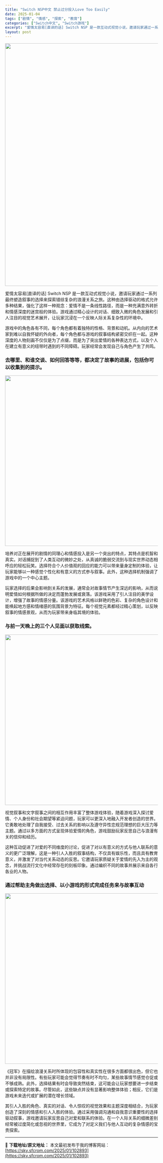 ```yaml
---
title: "Switch NSP中文 禁止过分投入Love Too Easily"
date: 2025-01-04
tags: ["剧情", "情感", "探索", "教育"]
categories: ["Switch中文", "Switch游戏"]
excerpt: "爱情太容易[直译的话] Switch NSP 是一款互动式视觉小说，邀请玩家通过一系列最终塑造叙事的选择来探索错综复杂的浪漫关系之旅。这种由选择驱动的格式允许多种结果，强化了这样一种观念：爱情不是一条线性路径，而是一种充满意外转折和情感深度的迷宫般的体验。游戏通过精心设计的对话、细致入微的角色发展和&hellip;"
layout: post
---
```


<img class="aligncenter size-full wp-image-102894" src="https://sky.sfcrom.com/wp-content/uploads/2025/01/2025010404150993.webp" alt="" width="550" height="800" />

爱情太容易[直译的话] Switch NSP 是一款互动式视觉小说，邀请玩家通过一系列最终塑造叙事的选择来探索错综复杂的浪漫关系之旅。这种由选择驱动的格式允许多种结果，强化了这样一种观念：爱情不是一条线性路径，而是一种充满意外转折和情感深度的迷宫般的体验。游戏通过精心设计的对话、细致入微的角色发展和引人注目的视觉艺术展开，让玩家沉浸在一个反映人际关系复杂性的环境中。

<span>游戏中的角色各有不同，每个角色都有着独特的性格、背景和动机。从内向的艺术家到难以自我怀疑的外向者，每个角色都与游戏的叙事结构紧密交织在一起。这种深度的人物刻画不仅仅是为了点缀，而是为了突出爱情的各种表达方式，以及个人在建立有意义的纽带时遇到的不同障碍。玩家经常会发现自己与角色产生了共鸣。</span>
<h3><span>去哪里、和谁交谈、如何回答等等，都决定了故事的进展，包括你可以收集到的提示。</span></h3>
<img class="aligncenter size-full wp-image-102897" src="https://sky.sfcrom.com/wp-content/uploads/2025/01/2025010404151252.webp" alt="" width="1000" height="562" />

<span>培养对正在展开的剧情的同理心和情感投入是另一个突出的特点，其特点是机智和真实。对话捕捉到了人类互动的微妙之处，从真诚的脆弱交流到与现实世界动态相呼应的轻松玩笑。选择符合个人价值观的回应的能力可以带来量身定制的体验，让玩家能够以一种感觉个性化和有意义的方式参与叙事。此外，这种选择机制强调了游戏中的一个中心主题。</span>

<span>玩家选择的后果会影响到关系的发展，通常会对故事情节产生深远的影响，从而说明爱情如何根据所做的决定而蓬勃发展或衰落。该游戏采用了引人注目的美学设计，增强了故事的情感分量。该游戏的艺术风格以鲜艳的色彩、复杂的角色设计和能唤起地方感和情绪感的氛围背景为特征。每个视觉元素都经过精心策划，以反映叙事的情感景观，从而为玩家带来身临其境的体验。</span>
<h3><span>与前一天晚上的三个人见面以获取线索。</span></h3>
<img class="aligncenter size-full wp-image-102896" src="https://sky.sfcrom.com/wp-content/uploads/2025/01/2025010404151127.webp" alt="" width="1000" height="562" />

<span>视觉叙事和文字叙事之间的相互作用丰富了整体游戏体验，随着游戏深入探讨爱情、个人身份和社会期望等紧迫问题，玩家可以更深入地融入开发者创造的世界。它勇敢地处理了自我接受、过去关系的影响以及遵守异性恋规范理想的巨大压力等主题。通过以多方面的方式呈现体验爱情的角色，游戏鼓励玩家反思自己与浪漫有关的信仰和经历。</span>

<span>这种互动促进了对爱的不同维度的讨论，促进了对以有意义的方式与他人联系的意义的更广泛理解，这是一种引人入胜的叙事结构，不仅具有娱乐性，而且具有教育意义，并激发了对当代关系动态的反思。它邀请玩家质疑关于爱情的先入为主的观念，并挑战流行文化中经常存在的刻板印象。通过编织不同的故事并展示来自各行各业的人物。</span>
<h3><span>通过帮助主角做出选择、以小游戏的形式完成任务来与故事互动</span></h3>
<img class="aligncenter size-full wp-image-102895" src="https://sky.sfcrom.com/wp-content/uploads/2025/01/2025010404151065.webp" alt="" width="1000" height="562" />

<span>《冠军》在描绘浪漫关系时所体现的包容性和真实性在很多方面都很出色，但它也并非没有局限性。有些玩家可能会觉得节奏有时不均匀，某些故事情节感觉仓促或不够成熟。此外，选择结果有时会导致突然结束，这可能会让玩家想要进一步结束或探索特定的故事。尽管如此，这些缺点并没有显著影响整体体验；相反，它们是游戏未来迭代或扩展的潜在增长领域。</span>

其引人入胜的角色、真实的对话、令人惊叹的视觉效果和主题深度相结合，为玩家创造了深刻的情感和引人入胜的体验。通过采用强调沟通和自我意识重要性的选择驱动叙事，游戏邀请玩家反思自己对爱和联系的体验。在一个人际关系的细微差别经常被过度简化或忽视的世界里，它成为了对定义我们与他人互动的复杂情感的宝贵探索。

---
📖 **下载地址/原文地址：** 本文最初发布于我的博客网站：[https://sky.sfcrom.com/2025/01/102893](https://sky.sfcrom.com/2025/01/102893)

